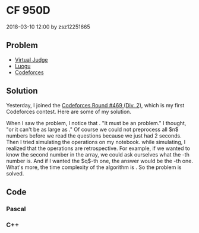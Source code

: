 <h1>CF 950D</h1>
<p><time>2018-03-10 12:00</time> by zsz12251665</p>
<section>
	<h2>Problem</h2>
	<ul class="buttonList">
		<a target="_blank" href="https://vjudge.net/problem/CodeForces-950D"><li>Virtual Judge</li></a>
		<a target="_blank" href="https://www.luogu.com.cn/problem/CF950D"><li>Luogu</li></a>
		<a target="_blank" href="https://codeforces.com/problemset/problem/950/D"><li>Codeforces</li></a>
	</ul>
</section>
<section>
	<h2>Solution</h2>
	<p>Yesterday, I joined the 	<a target="_blank" href="https://codeforces.com/contest/950/">Codeforces Round #469 (Div. 2)</a>, which is my first Codeforces contest. Here are some of my solution. </p>
	<p>When I saw the problem, I notice that <data value="c{1}o{&le;}v{n}o{&le;}c{10}p{18}"></data>. "It must be an <data value="o{O}o{(}v{q}o{}o{lg}v{n}o{)}"></data> problem." I thought, "or it can't be as large as <data value="c{10}p{18}"></data>." Of course we could not preprocess all $n$ numbers before we read the questions because we just had 2 seconds. Then I tried simulating the operations on my notebook. while simulating, I realized that the operations are retrospective. For example, if we wanted to know the second number in the array, we could ask ourselves what the <data value="o{(}v{n}o{+}c{1}o{)}"></data>-th number is. And if I wanted the $q$-th one, the answer would be the <data value="o{(}v{n}o{+}f{v{q}l{}c{2}}o{)}"></data>-th one. What's more, the time complexity of the algorithm is <data value="o{O}o{(}o{lg}v{n}o{)}"></data>. So the problem is solved. </p>
</section>
<section>
	<h2>Code</h2>
	<section>
		<h3>Pascal</h3>
		<code lang="pas"></code>
	</section>
	<section>
		<h3>C++</h3>
		<code lang="cpp"></code>
	</section>
</section>
